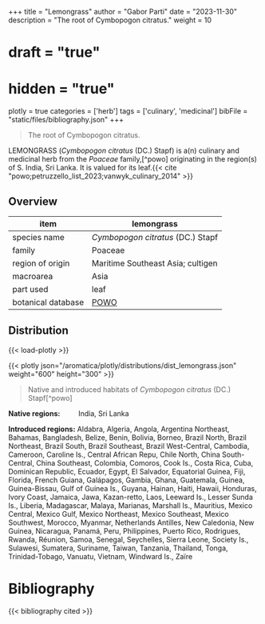 +++
title = "Lemongrass"
author = "Gabor Parti"
date = "2023-11-30"
description = "The root of Cymbopogon citratus."
weight = 10
# draft = "true"
# hidden = "true"
plotly = true
categories = ['herb']
tags = ['culinary', 'medicinal']
bibFile = "static/files/bibliography.json"
+++

>The root of Cymbopogon citratus.

LEMONGRASS (*Cymbopogon citratus* (DC.) Stapf) is a(n) culinary and medicinal herb from the *Poaceae* family,[^powo] originating in the region(s) of S. India, Sri Lanka. It is valued for its leaf.{{< cite "powo;petruzzello_list_2023;vanwyk_culinary_2014" >}}

## Overview

|       item       |                     lemongrass                    |
|------------------|---------------------------------------------------|
|   species name   |         *Cymbopogon citratus* (DC.) Stapf         |
|      family      |                      Poaceae                      |
| region of origin |         Maritime Southeast Asia; cultigen         |
|     macroarea    |                        Asia                       |
|     part used    |                        leaf                       |
|botanical database|[POWO](https://powo.science.kew.org/taxon/396896-1)|



## Distribution

{{< load-plotly >}}

{{< plotly json="/aromatica/plotly/distributions/dist_lemongrass.json" weight="600" height="300" >}}

>Native and introduced habitats of *Cymbopogon citratus* (DC.) Stapf[^powo]

<p style="text-align:left;">

**Native regions:** &ensp; &ensp; &ensp; India, Sri Lanka

**Introduced regions:** Aldabra, Algeria, Angola, Argentina Northeast, Bahamas, Bangladesh, Belize, Benin, Bolivia, Borneo, Brazil North, Brazil Northeast, Brazil South, Brazil Southeast, Brazil West-Central, Cambodia, Cameroon, Caroline Is., Central African Repu, Chile North, China South-Central, China Southeast, Colombia, Comoros, Cook Is., Costa Rica, Cuba, Dominican Republic, Ecuador, Egypt, El Salvador, Equatorial Guinea, Fiji, Florida, French Guiana, Galápagos, Gambia, Ghana, Guatemala, Guinea, Guinea-Bissau, Gulf of Guinea Is., Guyana, Hainan, Haiti, Hawaii, Honduras, Ivory Coast, Jamaica, Jawa, Kazan-retto, Laos, Leeward Is., Lesser Sunda Is., Liberia, Madagascar, Malaya, Marianas, Marshall Is., Mauritius, Mexico Central, Mexico Gulf, Mexico Northeast, Mexico Southeast, Mexico Southwest, Morocco, Myanmar, Netherlands Antilles, New Caledonia, New Guinea, Nicaragua, Panamá, Peru, Philippines, Puerto Rico, Rodrigues, Rwanda, Réunion, Samoa, Senegal, Seychelles, Sierra Leone, Society Is., Sulawesi, Sumatera, Suriname, Taiwan, Tanzania, Thailand, Tonga, Trinidad-Tobago, Vanuatu, Vietnam, Windward Is., Zaïre

</p>



# Bibliography

{{< bibliography cited >}}

